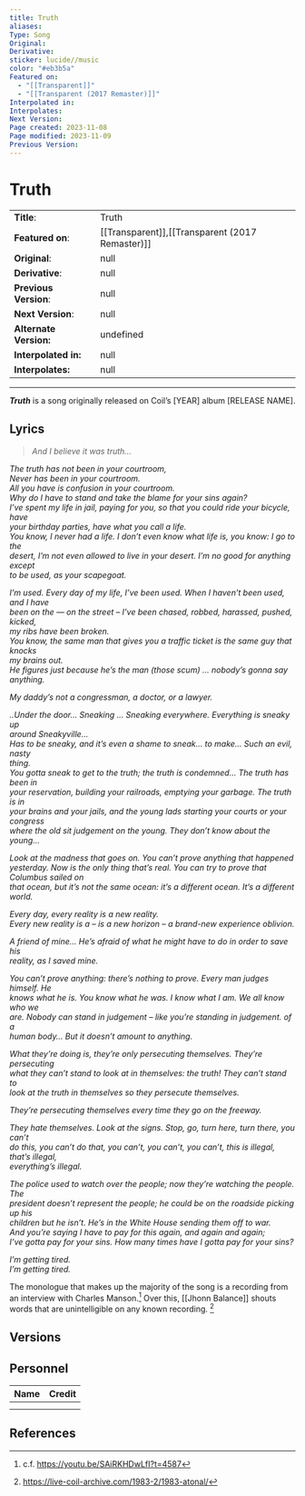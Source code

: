 ```yaml
---
title: Truth
aliases: 
Type: Song
Original: 
Derivative: 
sticker: lucide//music
color: "#eb3b5a"
Featured on:
  - "[[Transparent]]"
  - "[[Transparent (2017 Remaster)]]"
Interpolated in: 
Interpolates: 
Next Version: 
Page created: 2023-11-08
Page modified: 2023-11-09
Previous Version: 
---
```


# Truth

|  |  |
| --- | --- |
| __Title__: | Truth |
| __Featured on__: | [[Transparent]],[[Transparent (2017 Remaster)]] |
| __Original__: | null |
| __Derivative__: | null |
| __Previous Version__: | null |
| __Next Version__: | null |
| __Alternate Version:__ | undefined |
| __Interpolated in:__ | null |
| __Interpolates:__ | null |

---

*__Truth__* is a song originally released on Coil’s [YEAR] album [RELEASE NAME].

## Lyrics

> *And I believe it was truth…*
>

*The truth has not been in your courtroom,*  
*Never has been in your courtroom.*  
*All you have is confusion in your courtroom.*  
*Why do I have to stand and take the blame for your sins again?*  
*I’ve spent my life in jail, paying for you, so that you could ride your bicycle, have*  
*your birthday parties, have what you call a life.*  
*You know, I never had a life. I don’t even know what life is, you know: I go to the*  
*desert, I’m not even allowed to live in your desert. I’m no good for anything except*  
*to be used, as your scapegoat.*

>

*I’m used. Every day of my life, I’ve been used. When I haven’t been used, and I have*  
*been on the — on the street – I’ve been chased, robbed, harassed, pushed, kicked,*  
*my ribs have been broken.*  
*You know, the same man that gives you a traffic ticket is the same guy that knocks*  
*my brains out.*  
*He figures just because he’s the man (those scum) … nobody’s gonna say anything.*

>

*My daddy’s not a congressman, a doctor, or a lawyer.*

>

*..Under the door… Sneaking … Sneaking everywhere. Everything is sneaky up*  
*around Sneakyville…*  
*Has to be sneaky, and it’s even a shame to sneak… to make… Such an evil, nasty*  
*thing.*  
*You gotta sneak to get to the truth; the truth is condemned… The truth has been in*  
*your reservation, building your railroads, emptying your garbage. The truth is in*  
*your brains and your jails, and the young lads starting your courts or your congress*  
*where the old sit judgement on the young. They don’t know about the young…*

>

*Look at the madness that goes on. You can’t prove anything that happened yesterday. Now is the only thing that’s real. You can try to prove that Columbus sailed on*  
*that ocean, but it’s not the same ocean: it’s a different ocean. It’s a different world.*

>

*Every day, every reality is a new reality.*  
*Every new reality is a – is a new horizon – a brand-new experience oblivion.*

>

*A friend of mine… He’s afraid of what he might have to do in order to save his*  
*reality, as I saved mine.*

>

*You can’t prove anything: there’s nothing to prove. Every man judges himself. He*  
*knows what he is. You know what he was. I know what I am. We all know who we*  
*are. Nobody can stand in judgement – like you’re standing in judgement. of a*  
*human body… But it doesn’t amount to anything.*

>

*What they’re doing is, they’re only persecuting themselves. They’re persecuting*  
*what they can’t stand to look at in themselves: the truth! They can’t stand to*  
*look at the truth in themselves so they persecute themselves.*

>

*They’re persecuting themselves every time they go on the freeway.*

>

*They hate themselves. Look at the signs. Stop, go, turn here, turn there, you can’t*  
*do this, you can’t do that, you can’t, you can’t, you can’t, this is illegal, that’s illegal,*  
*everything’s illegal.*

>

*The police used to watch over the people; now they’re watching the people. The*  
*president doesn’t represent the people; he could be on the roadside picking up his*  
*children but he isn’t. He’s in the White House sending them off to war.*  
*And you’re saying I have to pay for this again, and again and again;*  
*I’ve gotta pay for your sins. How many times have I gotta pay for your sins?*

>

*I’m getting tired.*  
*I’m getting tired.*

The monologue that makes up the majority of the song is a recording from an interview with Charles Manson.[^MansonInterview] Over this, [[Jhonn Balance]] shouts words that are unintelligible on any known recording. [^1]

## Versions

## Personnel

|Name|Credit|
|---|---|
|||
|||

## References
[^1]: <https://live-coil-archive.com/1983-2/1983-atonal/>
[^MansonInterview]: c.f. <https://youtu.be/SAiRKHDwLfI?t=4587>
